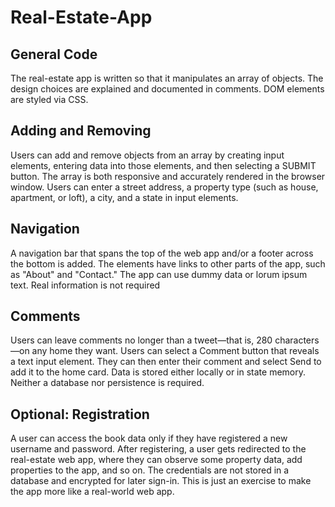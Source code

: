 # Real-Estate-App

## General Code
The real-estate app is written so that it manipulates an array of objects.
The design choices are explained and documented in comments.
DOM elements are styled via CSS.

## Adding and Removing
Users can add and remove objects from an array by creating input elements, entering data into those elements, and then selecting a SUBMIT button.
The array is both responsive and accurately rendered in the browser window.
Users can enter a street address, a property type (such as house, apartment, or loft), a city, and a state in input elements.

## Navigation
A navigation bar that spans the top of the web app and/or a footer across the bottom is added.
The elements have links to other parts of the app, such as "About" and "Contact."
The app can use dummy data or lorum ipsum text. Real information is not required

## Comments
Users can leave comments no longer than a tweet—that is, 280 characters—on any home they want.
Users can select a Comment button that reveals a text input element. They can then enter their comment and select Send to add it to the home card.
Data is stored either locally or in state memory. Neither a database nor persistence is required.
 
## Optional: Registration
A user can access the book data only if they have registered a new username and password.
After registering, a user gets redirected to the real-estate web app, where they can observe some property data, add properties to the app, and so on.
The credentials are not stored in a database and encrypted for later sign-in. This is just an exercise to make the app more like a real-world web app.